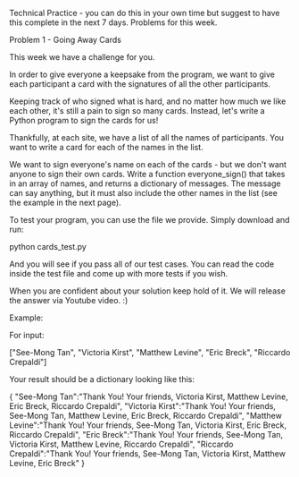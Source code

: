 Technical Practice - you can do this in your own time but suggest to have this complete in the next 7 days. Problems for this week.

Problem 1 - Going Away Cards


This week we have a challenge for you.

In order to give everyone a keepsake from the program, we want to give each participant a card with the signatures of all the other participants.

Keeping track of who signed what is hard, and no matter how much we like each other, it's still a pain to sign so many cards. Instead, let's write a Python program to sign the cards for us!

Thankfully, at each site, we have a list of all the names of participants. You want to write a card for each of the names in the list.

We want to sign everyone's name on each of the cards - but we don't want anyone to sign their own cards. Write a function everyone_sign() that takes in an array of names, and returns a dictionary of messages. The message can say anything, but it must also include the other names in the list (see the example in the next page).

To test your program, you can use the file we provide. Simply download and run:

python cards_test.py

And you will see if you pass all of our test cases. You can read the code inside the test file and come up with more tests if you wish.

When you are confident about your solution keep hold of it. We will release the answer via Youtube video. :)

Example:

For input:

["See-Mong Tan",
"Victoria Kirst",
"Matthew Levine",
"Eric Breck",
"Riccardo Crepaldi"]

Your result should be a dictionary looking like this:

{
 "See-Mong Tan":"Thank You! Your friends, Victoria Kirst, Matthew Levine, Eric Breck, Riccardo Crepaldi",
 "Victoria Kirst":"Thank You! Your friends, See-Mong Tan, Matthew Levine, Eric Breck, Riccardo Crepaldi",
 "Matthew Levine":"Thank You! Your friends, See-Mong Tan, Victoria Kirst, Eric Breck, Riccardo Crepaldi",
 "Eric Breck":"Thank You! Your friends, See-Mong Tan, Victoria Kirst, Matthew Levine, Riccardo Crepaldi",
 "Riccardo Crepaldi":"Thank You! Your friends, See-Mong Tan, Victoria Kirst, Matthew Levine, Eric Breck"
}
